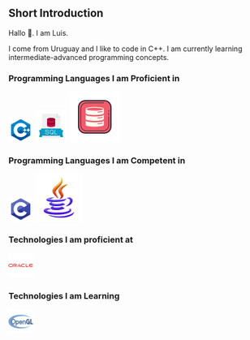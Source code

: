## Short Introduction

Hallo 👋. I am Luis.

I come from Uruguay and I like to code in C++. I am currently learning intermediate-advanced programming concepts.

### Programming Languages I am Proficient in

![C++](./res/icons8-c++-48.png "C++")
![SQL](./res/icons8-sql-64.png "SQL")
![PLSQL](./res/icons8-oracle-pl-sql-100.png "PL/SQL")

### Programming Languages I am Competent in

![C](./res/icons8-c-48.png "C")
![Java](./res/icons8-java-94.png "Java")

### Technologies I am proficient at

![Oracle DB, Oracle Forms & Reports, Oracle Pro*C/C++](./res/icons8-oracle-logo-48.png "Oracle DB, Oracle Forms & Reports, Oracle Pro*C/C++")

### Technologies I am Learning

![OpenGL](./res/opengl.png "OpenGL")

<!--
**utm0st/utm0st** is a ✨ _special_ ✨ repository because its `README.md` (this file) appears on your GitHub profile.

Here are some ideas to get you started:

- 🔭 I’m currently working on ...
- 🌱 I’m currently learning ...
- 👯 I’m looking to collaborate on ...
- 🤔 I’m looking for help with ...
- 💬 Ask me about ...
- 📫 How to reach me: ...
- 😄 Pronouns: ...
- ⚡ Fun fact: ...
-->
